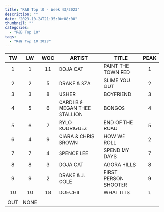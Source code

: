 ```yaml
---
title: "R&B Top 10 - Week 43/2023"
description: ""
date: "2023-10-28T21:35:00+08:00"
thumbnail: ""
categories:
  - "R&B Top 10"
tags:
  - "R&B Top 10 2023"
---
```

<!--more-->
|TW|LW|WOC|ARTIST|TITLE|PEAK|
|:----:|:----:|:----:|----|----|:----:|
|1|1|11|DOJA CAT|PAINT THE TOWN RED|1|
|2|2|5|DRAKE & SZA|SLIME YOU OUT|2|
|3|3|8|USHER|BOYFRIEND|3|
|4|5|6|CARDI B & MEGAN THEE STALLION|BONGOS|4|
|5|6|7|RYLO RODRIGUEZ|END OF THE ROAD|5|
|6|4|9|CIARA & CHRIS BROWN|HOW WE ROLL|2|
|7|7|4|SPENCE LEE|SPEND MY DAYS|7|
|8|8|3|DOJA CAT|AGORA HILLS|8|
|9|9|2|DRAKE & J. COLE|FIRST PERSON SHOOTER|9|
|10|10|18|DOECHII|WHAT IT IS|1|
| | | | | | |
|OUT|NONE| | | | |
